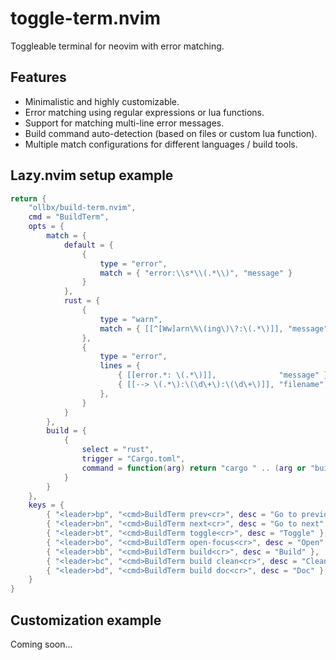 # toggle-term.nvim

Toggleable terminal for neovim with error matching.

## Features

- Minimalistic and highly customizable.
- Error matching using regular expressions or lua functions.
- Support for matching multi-line error messages.
- Build command auto-detection (based on files or custom lua function).
- Multiple match configurations for different languages / build tools.

## Lazy.nvim setup example

```lua
return {
	"ollbx/build-term.nvim",
	cmd = "BuildTerm",
	opts = {
		match = {
			default = {
				{
					type = "error",
					match = { "error:\\s*\\(.*\\)", "message" }
				}
			},
			rust = {
				{
					type = "warn",
					match = { [[^[Ww]arn\%\(ing\)\?:\(.*\)]], "message" }
				},
				{
					type = "error",
					lines = {
						{ [[error.*: \(.*\)]],              "message" },
						{ [[--> \(.*\):\(\d\+\):\(\d\+\)]], "filename", "lnum", "col" }
					},
				}
			}
		},
		build = {
			{
				select = "rust",
				trigger = "Cargo.toml",
				command = function(arg) return "cargo " .. (arg or "build") end
			}
		}
	},
	keys = {
		{ "<leader>bp", "<cmd>BuildTerm prev<cr>", desc = "Go to previous" },
		{ "<leader>bn", "<cmd>BuildTerm next<cr>", desc = "Go to next" },
		{ "<leader>bt", "<cmd>BuildTerm toggle<cr>", desc = "Toggle" },
		{ "<leader>bo", "<cmd>BuildTerm open-focus<cr>", desc = "Open" },
		{ "<leader>bb", "<cmd>BuildTerm build<cr>", desc = "Build" },
		{ "<leader>bc", "<cmd>BuildTerm build clean<cr>", desc = "Clean" },
		{ "<leader>bd", "<cmd>BuildTerm build doc<cr>", desc = "Doc" },
	}
}
```

## Customization example

Coming soon...
